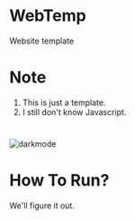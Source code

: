 # WebTemp

Website template

# Note
 1. This is just a template.
 2. I still don't know Javascript.

# 
 ![darkmode](https://user-images.githubusercontent.com/76558546/114166192-0cb94f00-994b-11eb-867c-135a4695229f.jpg)


# How To Run?
We'll figure it out.



